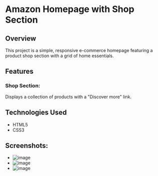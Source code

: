 # Amazon Homepage with Shop Section

## Overview
This project is a simple, responsive e-commerce homepage featuring a product shop section with a grid of home essentials.

## Features
### Shop Section: 
Displays a collection of products with a "Discover more" link.

## Technologies Used
- HTML5
- CSS3

## Screenshots:
- ![image](https://github.com/user-attachments/assets/eabc4581-8042-4e55-af61-4c718af56cec)
- ![image](https://github.com/user-attachments/assets/82307e0f-47c6-4469-be96-c9d28be61723)
- ![image](https://github.com/user-attachments/assets/8f62154f-ad85-46ff-88d7-bb2d1514f44c)


